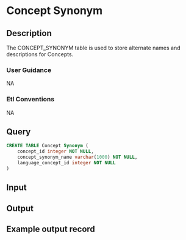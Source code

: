 <!---->

# Concept Synonym

## Description
The CONCEPT_SYNONYM table is used to store alternate names and descriptions for Concepts.

### User Guidance
NA

### Etl Conventions
NA

## Query
```sql
CREATE TABLE Concept Synonym (
	concept_id integer NOT NULL,
	concept_synonym_name varchar(1000) NOT NULL,
	language_concept_id integer NOT NULL
)
```

## Input


## Output


## Example output record


